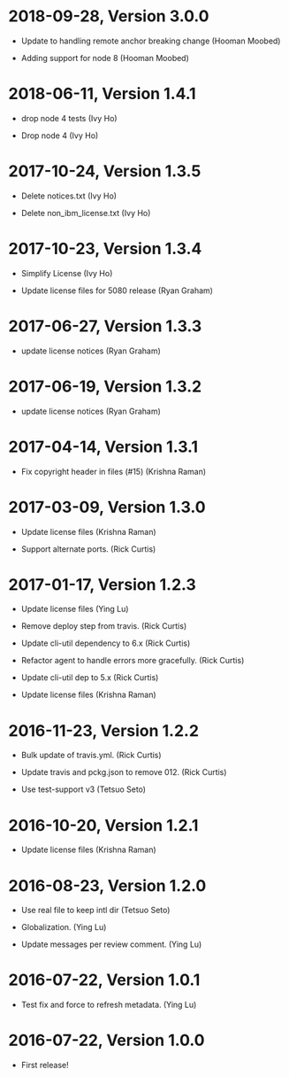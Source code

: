 2018-09-28, Version 3.0.0
=========================

 * Update to handling  remote anchor breaking change (Hooman Moobed)

 * Adding support for node 8 (Hooman Moobed)


2018-06-11, Version 1.4.1
=========================

 * drop node 4 tests (Ivy Ho)

 * Drop node 4 (Ivy Ho)


2017-10-24, Version 1.3.5
=========================

 * Delete notices.txt (Ivy Ho)

 * Delete non_ibm_license.txt (Ivy Ho)


2017-10-23, Version 1.3.4
=========================

 * Simplify License (Ivy Ho)

 * Update license files for 5080 release (Ryan Graham)


2017-06-27, Version 1.3.3
=========================

 * update license notices (Ryan Graham)


2017-06-19, Version 1.3.2
=========================

 * update license notices (Ryan Graham)


2017-04-14, Version 1.3.1
=========================

 * Fix copyright header in files (#15) (Krishna Raman)


2017-03-09, Version 1.3.0
=========================

 * Update license files (Krishna Raman)

 * Support alternate ports. (Rick Curtis)


2017-01-17, Version 1.2.3
=========================

 * Update license files (Ying Lu)

 * Remove deploy step from travis. (Rick Curtis)

 * Update cli-util dependency to 6.x (Rick Curtis)

 * Refactor agent to handle errors more gracefully. (Rick Curtis)

 * Update cli-util dep to 5.x (Rick Curtis)

 * Update license files (Krishna Raman)


2016-11-23, Version 1.2.2
=========================

 * Bulk update of travis.yml. (Rick Curtis)

 * Update travis and pckg.json to remove 012. (Rick Curtis)

 * Use test-support v3 (Tetsuo Seto)


2016-10-20, Version 1.2.1
=========================

 * Update license files (Krishna Raman)


2016-08-23, Version 1.2.0
=========================

 * Use real file to keep intl dir (Tetsuo Seto)

 * Globalization. (Ying Lu)

 * Update messages per review comment. (Ying Lu)


2016-07-22, Version 1.0.1
=========================

 * Test fix and force to refresh metadata. (Ying Lu)


2016-07-22, Version 1.0.0
=========================

 * First release!
